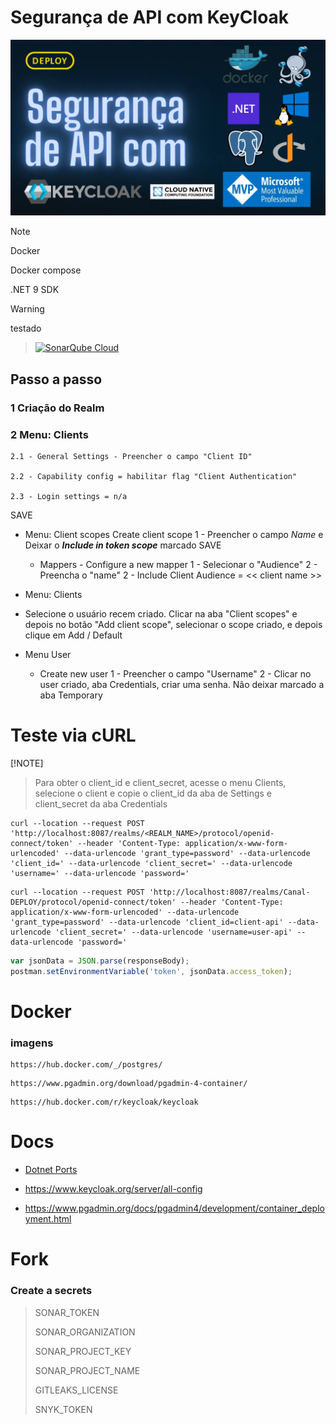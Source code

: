 # Segurança de API com KeyCloak

![banner](./docs/img/banner.png)

> [!NOTE]
> Docker
>
> Docker compose
>
> .NET 9 SDK

> [!WARNING]
> testado


> [![SonarQube Cloud](https://sonarcloud.io/images/project_badges/sonarcloud-light.svg)](https://sonarcloud.io/summary/new_code?id=felipementel_PoC.KeyCloak.v1)

## Passo a passo

### 1 Criação do Realm

### 2 Menu: Clients

    2.1 - General Settings - Preencher o campo "Client ID"

    2.2 - Capability config = habilitar flag "Client Authentication"

    2.3 - Login settings = n/a

  SAVE

- Menu: Client scopes
    Create client scope
      1 - Preencher o campo *Name* e Deixar o ***Include in token scope*** marcado
    SAVE
  - Mappers - Configure a new mapper
      1 - Selecionar o "Audience"
      2 - Preencha o "name"
      2 - Include Client Audience = << client name >>

-  Menu: Clients
  - Selecione o usuário recem criado.
  Clicar na aba "Client scopes" e depois no botão "Add client scope", selecionar o scope criado, e depois clique em Add / Default

- Menu User

  - Create new user
    1 - Preencher o campo "Username"
    2 - Clicar no user criado, aba Credentials, criar uma senha. Não deixar marcado a aba Temporary


# Teste via cURL

[!NOTE]
> Para obter o client_id e client_secret, acesse o menu Clients, selecione o client e copie o client_id da aba de Settings e client_secret da aba Credentials

```curl
curl --location --request POST 'http://localhost:8087/realms/<REALM_NAME>/protocol/openid-connect/token' --header 'Content-Type: application/x-www-form-urlencoded' --data-urlencode 'grant_type=password' --data-urlencode 'client_id=' --data-urlencode 'client_secret=' --data-urlencode 'username=' --data-urlencode 'password='
```

```curl
curl --location --request POST 'http://localhost:8087/realms/Canal-DEPLOY/protocol/openid-connect/token' --header 'Content-Type: application/x-www-form-urlencoded' --data-urlencode 'grant_type=password' --data-urlencode 'client_id=client-api' --data-urlencode 'client_secret=' --data-urlencode 'username=user-api' --data-urlencode 'password='
```

```javascript
var jsonData = JSON.parse(responseBody);
postman.setEnvironmentVariable('token', jsonData.access_token);
```

# Docker

### imagens

````
https://hub.docker.com/_/postgres/
````

````
https://www.pgadmin.org/download/pgadmin-4-container/
````

````
https://hub.docker.com/r/keycloak/keycloak
````


# Docs

- [Dotnet Ports](https://learn.microsoft.com/en-us/dotnet/core/compatibility/containers/8.0/aspnet-port)

- https://www.keycloak.org/server/all-config

- https://www.pgadmin.org/docs/pgadmin4/development/container_deployment.html

# Fork

### Create a secrets

> SONAR_TOKEN
> 
> SONAR_ORGANIZATION
> 
> SONAR_PROJECT_KEY
> 
> SONAR_PROJECT_NAME
> 
> GITLEAKS_LICENSE
> 
> SNYK_TOKEN
